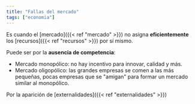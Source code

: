 ```yaml
---
title: "Fallas del mercado"
tags: ["economia"]
---
```

Es cuando el [mercado]({{< ref "mercado" >}}) no asigna **eficientemente** los [recursos]({{< ref "recursos" >}}) por sí mismo.

Puede ser por la **ausencia de competencia**:
- Mercado monopólico: no hay incentivo para innovar, calidad y más.
- Mercado oligopólico: las grandes empresas se comen a las más pequeñas, pocas empresas que se "amigan" para formar un mercado similar al monopólico.

Por la aparición de [externalidades]({{< ref "externalidades" >}})
